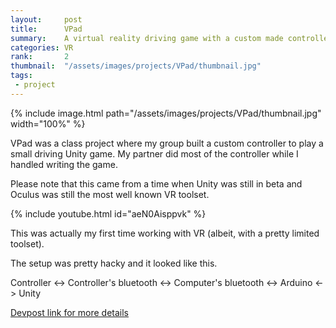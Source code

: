 ```yaml
---
layout:     post
title:      VPad
summary:    A virtual reality driving game with a custom made controller
categories: VR
rank:       2
thumbnail:  "/assets/images/projects/VPad/thumbnail.jpg"
tags:
 - project
---
```


{% include image.html path="/assets/images/projects/VPad/thumbnail.jpg" width="100%" %}

VPad was a class project where my group built a custom controller to play a small driving Unity game. My partner did most of the controller while I handled writing the game.

Please note that this came from a time when Unity was still in beta and Oculus was still the most well known VR toolset. 

{% include youtube.html id="aeN0Aisppvk" %}

This was actually my first time working with VR (albeit, with a pretty limited toolset).

The setup was pretty hacky and it looked like this.

Controller <-> Controller's bluetooth <-> Computer's bluetooth <-> Arduino <-> Unity

[Devpost link for more details](https://devpost.com/software/vpad)
